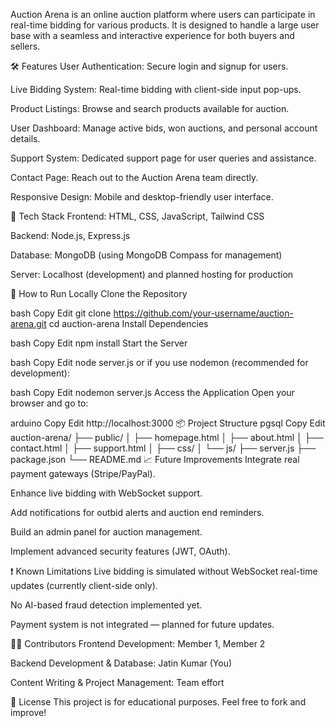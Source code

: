 Auction Arena is an online auction platform where users can participate in real-time bidding for various products. It is designed to handle a large user base with a seamless and interactive experience for both buyers and sellers.

🛠 Features
User Authentication: Secure login and signup for users.

Live Bidding System: Real-time bidding with client-side input pop-ups.

Product Listings: Browse and search products available for auction.

User Dashboard: Manage active bids, won auctions, and personal account details.

Support System: Dedicated support page for user queries and assistance.

Contact Page: Reach out to the Auction Arena team directly.

Responsive Design: Mobile and desktop-friendly user interface.

🧩 Tech Stack
Frontend: HTML, CSS, JavaScript, Tailwind CSS

Backend: Node.js, Express.js

Database: MongoDB (using MongoDB Compass for management)

Server: Localhost (development) and planned hosting for production

🚀 How to Run Locally
Clone the Repository

bash
Copy
Edit
git clone https://github.com/your-username/auction-arena.git
cd auction-arena
Install Dependencies

bash
Copy
Edit
npm install
Start the Server

bash
Copy
Edit
node server.js
or if you use nodemon (recommended for development):

bash
Copy
Edit
nodemon server.js
Access the Application
Open your browser and go to:

arduino
Copy
Edit
http://localhost:3000
📦 Project Structure
pgsql
Copy
Edit
auction-arena/
├── public/
│   ├── homepage.html
│   ├── about.html
│   ├── contact.html
│   ├── support.html
│   ├── css/
│   └── js/
├── server.js
├── package.json
└── README.md
📈 Future Improvements
Integrate real payment gateways (Stripe/PayPal).

Enhance live bidding with WebSocket support.

Add notifications for outbid alerts and auction end reminders.

Build an admin panel for auction management.

Implement advanced security features (JWT, OAuth).

❗ Known Limitations
Live bidding is simulated without WebSocket real-time updates (currently client-side only).

No AI-based fraud detection implemented yet.

Payment system is not integrated — planned for future updates.

👨‍💻 Contributors
Frontend Development: Member 1, Member 2

Backend Development & Database: Jatin Kumar (You)

Content Writing & Project Management: Team effort

📄 License
This project is for educational purposes. Feel free to fork and improve!
